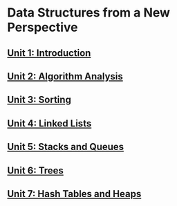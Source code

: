 # Data Structures from a New Perspective

## [Unit 1: Introduction](1_Introduction/index.md)

## [Unit 2: Algorithm Analysis](2_AlgorithmAnalysis/index.md)

## [Unit 3: Sorting](3_Sorting/index.md)

## [Unit 4: Linked Lists](4_LinkedLists/index.md)

## [Unit 5: Stacks and Queues](5_StacksAndQueues/index.md)

## [Unit 6: Trees](6_Trees/index.md)

## [Unit 7: Hash Tables and Heaps](7_HashTablesAndHeaps/index.md)
